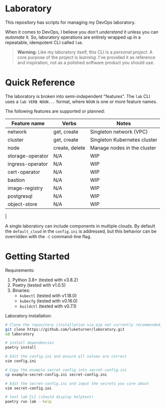 # Laboratory

This repository has scripts for managing my DevOps laboratory.

When it comes to DevOps, I believe you don't _understand_ it unless you can _automate_ it. So, laboratory operations are entirely wrapped up in a repeatable, idempotent CLI called `lab`.

> **Warning:** Like my laboratory itself, this CLI is a _personal project_. A core purpose of the project is _learning_. I've provided it as reference and inspiration, not as a polished software product you should use.

# Quick Reference

The laboratory is broken into semi-independent "features". The `lab` CLI uses a `lab VERB NOUN...` format, where `NOUN` is one or more feature names.

The following features are supported or planned:

| Feature name | Verbs | Notes
|-|-|-|
| network | get, create | Singleton network (VPC)
| cluster | get, create | Singleton Kubernetes cluster
| node | create, delete | Manage nodes in the cluster
| storage-operator | N/A | WIP
| ingress-operator | N/A | WIP
| cert-operator | N/A | WIP
| bastion | N/A | WIP
| image-registry | N/A | WIP
| postgresql | N/A | WIP
| object-store | N/A | WIP
| 

A single laboratory can include components in multiple clouds. By default the `default_cloud` in the `config.ini` is addressed, but this behavior can be overridden with the `-C` command-line flag.

# Getting Started

Requirements:

1. Python 3.8+ (tested with v3.8.2)
2. Poetry (tested with v1.0.5)
3. Binaries:
    - `kubectl` (tested with v1.18.0)
    - `kubecfg` (tested with v0.16.0)
    - `buildctl` (tested with v0.7.1)

Laboratory installation:

``` bash
# Clone the repository (installation via pip not currently recommended)
git clone https://github.com/luketurner/laboratory.git
cd laboratory

# install dependencies
poetry install

# Edit the config.ini and ensure all values are correct
vim config.ini

# Copy the example secret config into secret-config.ini
cp example-secret-config.ini secret-config.ini

# Edit the secret-config.ini and input the secrets you care about
vim secret-config.ioi

# test lab CLI (should display helptext)
poetry run lab --help
```